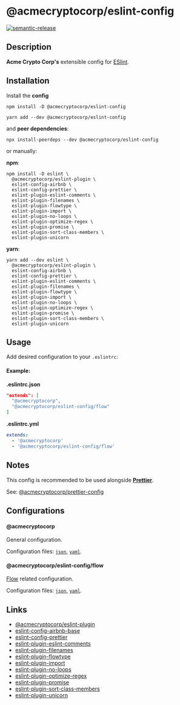# @acmecryptocorp/eslint-config

[![semantic-release](https://img.shields.io/badge/%20%20%F0%9F%93%A6%F0%9F%9A%80-semantic--release-e10079.svg)](https://github.com/semantic-release/semantic-release)

## Description

**Acme Crypto Corp's** extensible config for [ESlint](https://eslint.org/).

## Installation

Install the **config**

```shell
npm install -D @acmecryptocorp/eslint-config
```

```shell
yarn add --dev @acmecryptocorp/eslint-config
```

and **peer dependencies**:

```shell
npx install-peerdeps --dev @acmecryptocorp/eslint-config
```

or manually:

**npm**:

```shell
npm install -D eslint \
  @acmecryptocorp/eslint-plugin \
  eslint-config-airbnb \
  eslint-config-prettier \
  eslint-plugin-eslint-comments \
  eslint-plugin-filenames \
  eslint-plugin-flowtype \
  eslint-plugin-import \
  eslint-plugin-no-loops \
  eslint-plugin-optimize-regex \
  eslint-plugin-promise \
  eslint-plugin-sort-class-members \
  eslint-plugin-unicorn
```

**yarn**:

```shell
yarn add --dev eslint \
  @acmecryptocorp/eslint-plugin \
  eslint-config-airbnb \
  eslint-config-prettier \
  eslint-plugin-eslint-comments \
  eslint-plugin-filenames \
  eslint-plugin-flowtype \
  eslint-plugin-import \
  eslint-plugin-no-loops \
  eslint-plugin-optimize-regex \
  eslint-plugin-promise \
  eslint-plugin-sort-class-members \
  eslint-plugin-unicorn
```

## Usage

Add desired configuration to your `.eslintrc`:

#### Example:

**.eslintrc.json**

```json
"extends": [
  "@acmecryptocorp",
  "@acmecryptocorp/eslint-config/flow"
]
```

**.eslintrc.yml**

```yaml
extends:
  - '@acmecryptocorp'
  - '@acmecryptocorp/eslint-config/flow'
```

## Notes

This config is recommended to be used alongside [**Prettier**](https://prettier.io/).

See: [@acmecryptocorp/prettier-config](https://github.com/acmecryptocorp/prettier-config)

## Configurations

#### @acmecryptocorp

General configuration.

Configuration files: [`json`](general/eslintrc.json), [`yaml`](general/eslintrc.yaml).

#### @acmecryptocorp/eslint-config/flow

[Flow](https://flow.org/) related configuration.

Configuration files: [`json`](flow/eslintrc.json), [`yaml`](flow/eslintrc.yaml).

## Links

- [@acmecryptocorp/eslint-plugin](https://github.com/acmecryptocorp/acme-eslint-plugin)
- [eslint-config-airbnb-base](https://github.com/airbnb/javascript/tree/master/packages/eslint-config-airbnb-base)
- [eslint-config-prettier](https://github.com/prettier/eslint-config-prettier)
- [eslint-plugin-eslint-comments](https://github.com/mysticatea/eslint-plugin-eslint-comments)
- [eslint-plugin-filenames](https://github.com/selaux/eslint-plugin-filenames)
- [eslint-plugin-flowtype](https://github.com/gajus/eslint-plugin-flowtype)
- [eslint-plugin-import](https://github.com/benmosher/eslint-plugin-import)
- [eslint-plugin-no-loops](https://github.com/buildo/eslint-plugin-no-loops)
- [eslint-plugin-optimize-regex](https://github.com/BrainMaestro/eslint-plugin-optimize-regex)
- [eslint-plugin-promise](https://github.com/xjamundx/eslint-plugin-promise)
- [eslint-plugin-sort-class-members](https://github.com/bryanrsmith/eslint-plugin-sort-class-members)
- [eslint-plugin-unicorn](https://github.com/sindresorhus/eslint-plugin-unicorn)
